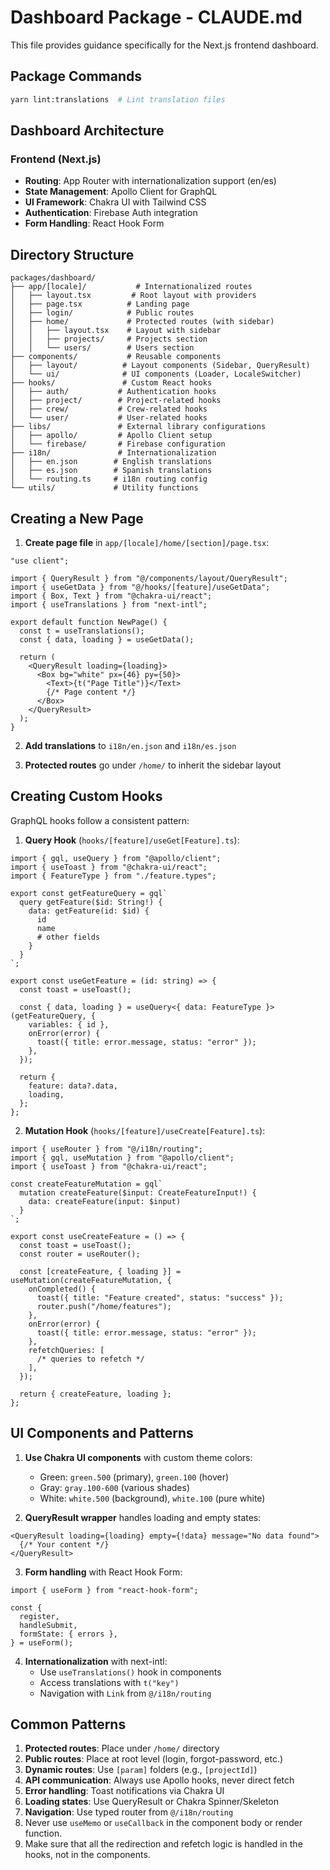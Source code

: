# Dashboard Package - CLAUDE.md

This file provides guidance specifically for the Next.js frontend dashboard.

## Package Commands

```bash
yarn lint:translations  # Lint translation files
```

## Dashboard Architecture

### Frontend (Next.js)

- **Routing**: App Router with internationalization support (en/es)
- **State Management**: Apollo Client for GraphQL
- **UI Framework**: Chakra UI with Tailwind CSS
- **Authentication**: Firebase Auth integration
- **Form Handling**: React Hook Form

## Directory Structure

```
packages/dashboard/
├── app/[locale]/           # Internationalized routes
│   ├── layout.tsx         # Root layout with providers
│   ├── page.tsx          # Landing page
│   ├── login/            # Public routes
│   ├── home/             # Protected routes (with sidebar)
│   │   ├── layout.tsx    # Layout with sidebar
│   │   ├── projects/     # Projects section
│   │   └── users/        # Users section
├── components/           # Reusable components
│   ├── layout/          # Layout components (Sidebar, QueryResult)
│   └── ui/              # UI components (Loader, LocaleSwitcher)
├── hooks/               # Custom React hooks
│   ├── auth/           # Authentication hooks
│   ├── project/        # Project-related hooks
│   ├── crew/           # Crew-related hooks
│   └── user/           # User-related hooks
├── libs/               # External library configurations
│   ├── apollo/         # Apollo Client setup
│   └── firebase/       # Firebase configuration
├── i18n/               # Internationalization
│   ├── en.json        # English translations
│   ├── es.json        # Spanish translations
│   └── routing.ts     # i18n routing config
└── utils/             # Utility functions
```

## Creating a New Page

1. **Create page file** in `app/[locale]/home/[section]/page.tsx`:

```tsx
"use client";

import { QueryResult } from "@/components/layout/QueryResult";
import { useGetData } from "@/hooks/[feature]/useGetData";
import { Box, Text } from "@chakra-ui/react";
import { useTranslations } from "next-intl";

export default function NewPage() {
  const t = useTranslations();
  const { data, loading } = useGetData();

  return (
    <QueryResult loading={loading}>
      <Box bg="white" px={46} py={50}>
        <Text>{t("Page Title")}</Text>
        {/* Page content */}
      </Box>
    </QueryResult>
  );
}
```

2. **Add translations** to `i18n/en.json` and `i18n/es.json`

3. **Protected routes** go under `/home/` to inherit the sidebar layout

## Creating Custom Hooks

GraphQL hooks follow a consistent pattern:

1. **Query Hook** (`hooks/[feature]/useGet[Feature].ts`):

```tsx
import { gql, useQuery } from "@apollo/client";
import { useToast } from "@chakra-ui/react";
import { FeatureType } from "./feature.types";

export const getFeatureQuery = gql`
  query getFeature($id: String!) {
    data: getFeature(id: $id) {
      id
      name
      # other fields
    }
  }
`;

export const useGetFeature = (id: string) => {
  const toast = useToast();

  const { data, loading } = useQuery<{ data: FeatureType }>(getFeatureQuery, {
    variables: { id },
    onError(error) {
      toast({ title: error.message, status: "error" });
    },
  });

  return {
    feature: data?.data,
    loading,
  };
};
```

2. **Mutation Hook** (`hooks/[feature]/useCreate[Feature].ts`):

```tsx
import { useRouter } from "@/i18n/routing";
import { gql, useMutation } from "@apollo/client";
import { useToast } from "@chakra-ui/react";

const createFeatureMutation = gql`
  mutation createFeature($input: CreateFeatureInput!) {
    data: createFeature(input: $input)
  }
`;

export const useCreateFeature = () => {
  const toast = useToast();
  const router = useRouter();

  const [createFeature, { loading }] = useMutation(createFeatureMutation, {
    onCompleted() {
      toast({ title: "Feature created", status: "success" });
      router.push("/home/features");
    },
    onError(error) {
      toast({ title: error.message, status: "error" });
    },
    refetchQueries: [
      /* queries to refetch */
    ],
  });

  return { createFeature, loading };
};
```

## UI Components and Patterns

1. **Use Chakra UI components** with custom theme colors:

   - Green: `green.500` (primary), `green.100` (hover)
   - Gray: `gray.100-600` (various shades)
   - White: `white.500` (background), `white.100` (pure white)

2. **QueryResult wrapper** handles loading and empty states:

```tsx
<QueryResult loading={loading} empty={!data} message="No data found">
  {/* Your content */}
</QueryResult>
```

3. **Form handling** with React Hook Form:

```tsx
import { useForm } from "react-hook-form";

const {
  register,
  handleSubmit,
  formState: { errors },
} = useForm();
```

4. **Internationalization** with next-intl:
   - Use `useTranslations()` hook in components
   - Access translations with `t("key")`
   - Navigation with `Link` from `@/i18n/routing`

## Common Patterns

1. **Protected routes**: Place under `/home/` directory
2. **Public routes**: Place at root level (login, forgot-password, etc.)
3. **Dynamic routes**: Use `[param]` folders (e.g., `[projectId]`)
4. **API communication**: Always use Apollo hooks, never direct fetch
5. **Error handling**: Toast notifications via Chakra UI
6. **Loading states**: Use QueryResult or Chakra Spinner/Skeleton
7. **Navigation**: Use typed router from `@/i18n/routing`
8. Never use `useMemo` or `useCallback` in the component body or render function.
9. Make sure that all the redirection and refetch logic is handled in the hooks, not in the components.
